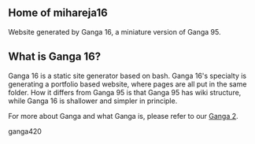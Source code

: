 ## Home of mihareja16

Website generated by Ganga 16, a miniature version of Ganga 95. 

## What is Ganga 16?

Ganga 16 is a static site generator based on bash. Ganga 16's specialty is generating a portfolio based website, where pages are all put in the same folder. How it differs from Ganga 95 is that Ganga 95 has wiki structure, while Ganga 16 is shallower and simpler in principle.

For more about Ganga and what Ganga is, please refer to our [Ganga 2](https://docs.google.com/document/d/1xM4mMDjjdwk9sHxxSvOF8BEvieb6F4EXvRq8QEG4Fcw/edit?tab=t.0#heading=h.iztfrtvhfajr
).

ganga420
